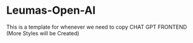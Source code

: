 # Leumas-Open-AI

This is a template for whenever we need to copy CHAT GPT FRONTEND (More Styles will be Created)

